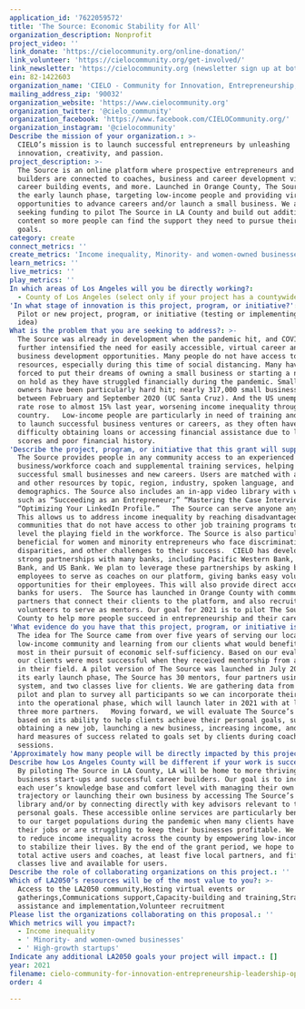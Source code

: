```yaml
---
application_id: '7622059572'
title: 'The Source: Economic Stability for All'
organization_description: Nonprofit
project_video: ''
link_donate: 'https://cielocommunity.org/online-donation/'
link_volunteer: 'https://cielocommunity.org/get-involved/'
link_newsletter: 'https://cielocommunity.org (newsletter sign up at bottom of page)'
ein: 82-1422603
organization_name: 'CIELO - Community for Innovation, Entrepreneurship, Leadership & Opportunities'
mailing_address_zip: '90032'
organization_website: 'https://www.cielocommunity.org'
organization_twitter: '@cielo_community'
organization_facebook: 'https://www.facebook.com/CIELOCommunity.org/'
organization_instagram: '@cielocommunity'
Describe the mission of your organization.: >-
  CIELO’s mission is to launch successful entrepreneurs by unleashing
  innovation, creativity, and passion.
project_description: >-
  The Source is an online platform where prospective entrepreneurs and career
  builders are connected to coaches, business and career development videos,
  career building events, and more. Launched in Orange County, The Source is in
  the early launch phase, targeting low-income people and providing virtual
  opportunities to advance careers and/or launch a small business. We are
  seeking funding to pilot The Source in LA County and build out additional
  content so more people can find the support they need to pursue their economic
  goals.
category: create
connect_metrics: ''
create_metrics: 'Income inequality, Minority- and women-owned businesses, High-growth startups'
learn_metrics: ''
live_metrics: ''
play_metrics: ''
In which areas of Los Angeles will you be directly working?:
  - County of Los Angeles (select only if your project has a countywide benefit)
'In what stage of innovation is this project, program, or initiative?': >-
  Pilot or new project, program, or initiative (testing or implementing a new
  idea)
What is the problem that you are seeking to address?: >-
  The Source was already in development when the pandemic hit, and COVID-19 only
  further intensified the need for easily accessible, virtual career and
  business development opportunities. Many people do not have access to these
  resources, especially during this time of social distancing. Many have been
  forced to put their dreams of owning a small business or starting a new career
  on hold as they have struggled financially during the pandemic. Small business
  owners have been particularly hard hit; nearly 317,000 small businesses closed
  between February and September 2020 (UC Santa Cruz). And the US unemployment
  rate rose to almost 15% last year, worsening income inequality throughout the
  country.   Low-income people are particularly in need of training and support
  to launch successful business ventures or careers, as they often have
  difficulty obtaining loans or accessing financial assistance due to low credit
  scores and poor financial history.  
'Describe the project, program, or initiative that this grant will support to address the problem identified.': >-
  The Source provides people in any community access to an experienced
  business/workforce coach and supplemental training services, helping to launch
  successful small businesses and new careers. Users are matched with advisors
  and other resources by topic, region, industry, spoken language, and other
  demographics. The Source also includes an in-app video library with webinars
  such as “Succeeding as an Entrepreneur;” “Mastering the Case Interview;” and
  “Optimizing Your LinkedIn Profile.”   The Source can serve anyone anywhere.
  This allows us to address income inequality by reaching disadvantaged
  communities that do not have access to other job training programs to help
  level the playing field in the workforce. The Source is also particularly
  beneficial for women and minority entrepreneurs who face discrimination,
  disparities, and other challenges to their success.  CIELO has developed
  strong partnerships with many banks, including Pacific Western Bank, Union
  Bank, and US Bank. We plan to leverage these partnerships by asking bank
  employees to serve as coaches on our platform, giving banks easy volunteer
  opportunities for their employees. This will also provide direct access to
  banks for users.  The Source has launched in Orange County with community
  partners that connect their clients to the platform, and also recruit
  volunteers to serve as mentors. Our goal for 2021 is to pilot The Source in LA
  County to help more people succeed in entrepreneurship and their careers. 
'What evidence do you have that this project, program, or initiative is or will be successful, and how will you define and measure success?': >-
  The idea for The Source came from over five years of serving our local
  low-income community and learning from our clients what would benefit them
  most in their pursuit of economic self-sufficiency. Based on our evaluation,
  our clients were most successful when they received mentorship from an expert
  in their field. A pilot version of The Source was launched in July 2020 and in
  its early launch phase, The Source has 30 mentors, four partners using the
  system, and two classes live for clients. We are gathering data from the OC
  pilot and plan to survey all participants so we can incorporate their feedback
  into the operational phase, which will launch later in 2021 with at least
  three more partners.   Moving forward, we will evaluate The Source’s success
  based on its ability to help clients achieve their personal goals, such as
  obtaining a new job, launching a new business, increasing income, and other
  hard measures of success related to goals set by clients during coaching
  sessions.
'Approximately how many people will be directly impacted by this project, program, or initiative?': '500'
Describe how Los Angeles County will be different if your work is successful.: >-
  By piloting The Source in LA County, LA will be home to more thriving small
  business start-ups and successful career builders. Our goal is to increase
  each user’s knowledge base and comfort level with managing their own career
  trajectory or launching their own business by accessing The Source’s video
  library and/or by connecting directly with key advisors relevant to their
  personal goals. These accessible online services are particularly beneficial
  to our target populations during the pandemic when many clients have lost
  their jobs or are struggling to keep their businesses profitable. We also hope
  to reduce income inequality across the county by empowering low-income people
  to stabilize their lives. By the end of the grant period, we hope to have 500
  total active users and coaches, at least five local partners, and fifteen
  classes live and available for users. 
Describe the role of collaborating organizations on this project.: ''
Which of LA2050’s resources will be of the most value to you?: >-
  Access to the LA2050 community,Hosting virtual events or
  gatherings,Communications support,Capacity-building and training,Strategy
  assistance and implementation,Volunteer recruitment
Please list the organizations collaborating on this proposal.: ''
Which metrics will you impact?:
  - Income inequality
  - ' Minority- and women-owned businesses'
  - ' High-growth startups'
Indicate any additional LA2050 goals your project will impact.: []
year: 2021
filename: cielo-community-for-innovation-entrepreneurship-leadership-opportunities
order: 4

---
```

